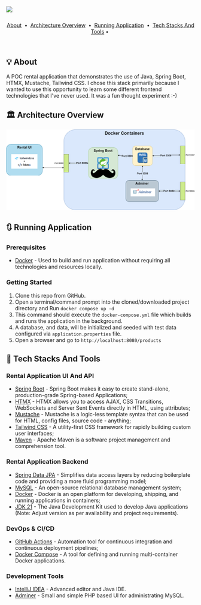 # ![](./images/brand-logo-with-CDW.png)

<p style="text-align: center">
  <a href="#bulb-about">About</a> &nbsp;&bull;&nbsp;
  <a href="#classical_building-architecture">Architecture Overview</a> &nbsp;&bull;&nbsp;
  <a href="#arrows_clockwise-workflows">Running Application</a></a> &nbsp;&bull;&nbsp;
  <a href="#toolbox-tech-stacks">Tech Stacks And Tools</a>&nbsp;&bull;&nbsp;
</p>

<br>

## :bulb: About

A POC rental application that demonstrates the use of Java, Spring Boot, HTMX, Mustache, Tailwind CSS. I chose this 
stack primarily because I wanted to use this opportunity to learn some different frontend technologies that I've never used.
It was a fun thought experiment :-)

## :classical_building: Architecture Overview

![](./images/RentApplicationOverview.png)

## :arrows_clockwise: Running Application

### Prerequisites

- [Docker](https://www.docker.com/) - Used to build and run application without requiring all technologies and resources locally.

### Getting Started

1. Clone this repo from GitHub.
2. Open a terminal/command prompt into the cloned/downloaded project directory and Run `docker compose up -d`
3. This command should execute the `docker-compose.yml` file which builds and runs the application in the background.
4. A database, and data, will be initialized and seeded with test data configured via `application.properties` file.
5. Open a browser and go to `http://localhost:8080/products`

## :toolbox: Tech Stacks And Tools

### Rental Application UI And API

- [Spring Boot](https://spring.io/projects/spring-boot) - Spring Boot makes it easy to create stand-alone, production-grade Spring-based Applications;
- [HTMX](https://htmx.org/) - HTMX allows you to access AJAX, CSS Transitions, WebSockets and Server Sent Events directly in HTML, using attributes;
- [Mustache](https://mustache.github.io/) - Mustache is a logic-less template syntax that can be used for HTML, config files, source code - anything;
- [Tailwind CSS](https://tailwindcss.com/) - A utility-first CSS framework for rapidly building custom user interfaces;
- [Maven](https://maven.apache.org/) - Apache Maven is a software project management and comprehension tool.

### Rental Application Backend

- [Spring Data JPA](https://spring.io/projects/spring-data-jpa) - Simplifies data access layers by reducing boilerplate code and providing a more fluid programming model;
- [MySQL](https://www.mysql.com/) - An open-source relational database management system;
- [Docker](https://www.docker.com/) - Docker is an open platform for developing, shipping, and running applications in containers;
- [JDK 21](https://openjdk.java.net/) - The Java Development Kit used to develop Java applications (Note: Adjust version as per availability and project requirements).

### DevOps & CI/CD

- [GitHub Actions](https://github.com/features/actions) - Automation tool for continuous integration and continuous deployment pipelines;
- [Docker Compose](https://docs.docker.com/compose/) - A tool for defining and running multi-container Docker applications.

### Development Tools

- [IntelliJ IDEA](https://www.jetbrains.com/idea/) - Advanced editor and Java IDE.
- [Adminer](https://www.adminer.org/) - Small and simple PHP based UI for administrating MySQL.

